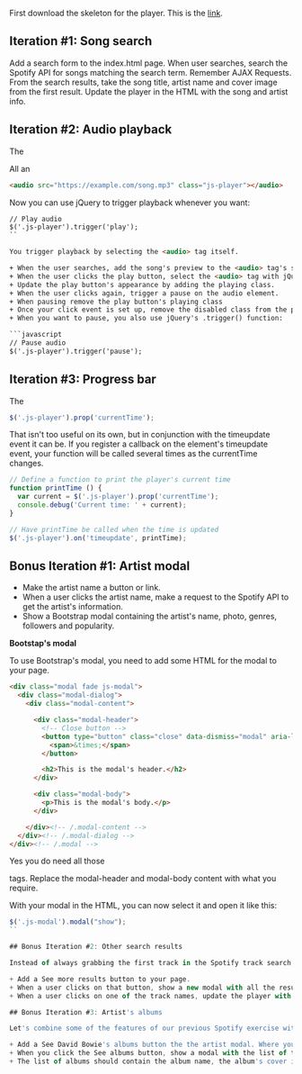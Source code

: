 First download the skeleton for the player. This is the [link](https://github.com/ironhack/spotify-skeleton).


## Iteration #1: Song search

Add a search form to the index.html page.
When user searches, search the Spotify API for songs matching the search term. Remember AJAX Requests.
From the search results, take the song title, artist name and cover image from the first result.
Update the player in the HTML with the song and artist info.

## Iteration #2: Audio playback

The <audio> tag

All an <audio> tag needs to play audio is a src attribute. The src attribute needs to be the URL to an audio file that the browser can play. For example, an mp3:

```html
<audio src="https://example.com/song.mp3" class="js-player"></audio>
```

Now you can use jQuery to trigger playback whenever you want:

```html
// Play audio
$('.js-player').trigger('play');
``

You trigger playback by selecting the <audio> tag itself.

+ When the user searches, add the song's preview to the <audio> tag's src.
+ When the user clicks the play button, select the <audio> tag with jQuery and trigger playback.
+ Update the play button's appearance by adding the playing class.
+ When the user clicks again, trigger a pause on the audio element.
+ When pausing remove the play button's playing class
+ Once your click event is set up, remove the disabled class from the play button.
+ When you want to pause, you also use jQuery's .trigger() function:

```javascript
// Pause audio
$('.js-player').trigger('pause');
```

## Iteration #3: Progress bar

The <audio> tag has a timeupdate event that notifies you as the playback time progresses.
Listen for the timeupdate event and update the progress bar's value attribute with the tag's currentTime.
The <audio> element can tell you the current playback time with the currentTime property:

```javascript
$('.js-player').prop('currentTime');
```

That isn't too useful on its own, but in conjunction with the timeupdate event it can be. If you register a callback on the element's timeupdate event, your function will be called several times as the currentTime changes.

```javascript
// Define a function to print the player's current time
function printTime () {
  var current = $('.js-player').prop('currentTime');
  console.debug('Current time: ' + current);
}

// Have printTime be called when the time is updated
$('.js-player').on('timeupdate', printTime);
```

## Bonus Iteration #1: Artist modal

+ Make the artist name a button or link.
+ When a user clicks the artist name, make a request to the Spotify API to get the artist's information.
+ Show a Bootstrap modal containing the artist's name, photo, genres, followers and popularity.

**Bootstap's modal**

To use Bootstrap's modal, you need to add some HTML for the modal to your page.

```html
<div class="modal fade js-modal">
  <div class="modal-dialog">
    <div class="modal-content">

      <div class="modal-header">
        <!-- Close button -->
        <button type="button" class="close" data-dismiss="modal" aria-label="Close">
          <span>&times;</span>
        </button>

        <h2>This is the modal's header.</h2>
      </div>

      <div class="modal-body">
        <p>This is the modal's body.</p>
      </div>

    </div><!-- /.modal-content -->
  </div><!-- /.modal-dialog -->
</div><!-- /.modal -->
```

Yes you do need all those <div> tags. Replace the modal-header and modal-body content with what you require.

With your modal in the HTML, you can now select it and open it like this:

```javascript
$('.js-modal').modal("show");
``

## Bonus Iteration #2: Other search results

Instead of always grabbing the first track in the Spotify track search, let's provide users a way to select a different result of they desire.

+ Add a See more results button to your page.
+ When a user clicks on that button, show a new modal with all the results of the tracks search you performed previously.
+ When a user clicks on one of the track names, update the player with that track's information, including its audio.

## Bonus Iteration #3: Artist's albums

Let's combine some of the features of our previous Spotify exercise with this one. We can show the artist's albums from the artist modal.

+ Add a See David Bowie's albums button the the artist modal. Where you would replace David Bowie with the name of the current artist.
+ When you click the See albums button, show a modal with the list of the current artist's albums.
+ The list of albums should contain the album name, the album's cover image and the year it was released.